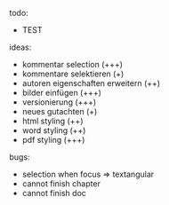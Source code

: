 todo:
- TEST

ideas:
- kommentar selection (+++)
- kommentare selektieren (+)
- autoren eigenschaften erweitern (++)
- bilder einfügen (+++)
- versionierung (+++)
- neues gutachten (+)
- html styling (++)
- word styling (++)
- pdf styling (+++)

bugs:
- selection when focus => textangular
- cannot finish chapter
- cannot finish doc
